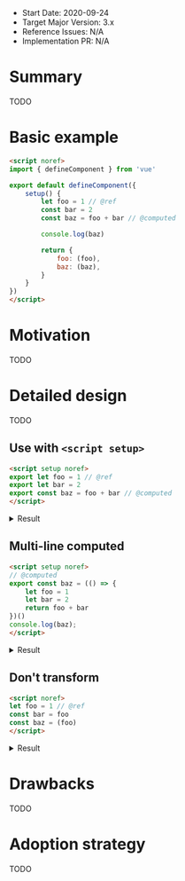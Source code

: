 - Start Date: 2020-09-24
- Target Major Version: 3.x
- Reference Issues: N/A
- Implementation PR: N/A

# Summary

TODO

# Basic example

```html
<script noref>
import { defineComponent } from 'vue'

export default defineComponent({
    setup() {
        let foo = 1 // @ref
        const bar = 2
        const baz = foo + bar // @computed

        console.log(baz)

        return {
            foo: (foo),
            baz: (baz),
        }
    }
})
</script>
```

# Motivation

TODO

# Detailed design

TODO

## Use with `<script setup>`

```html
<script setup noref>
export let foo = 1 // @ref
export let bar = 2
export const baz = foo + bar // @computed
</script>
```

<details>
<summary>Result</summary>

```html
<script setup>
import { ref, computed } from 'vue'

export let foo = ref(1)
export let bar = 2
export const baz = computed(() => foo.value + bar)
</script>
```
</details>

## Multi-line computed

```html
<script setup noref>
// @computed
export const baz = (() => {
    let foo = 1
    let bar = 2
    return foo + bar
})()
console.log(baz);
</script>
```

<details>
<summary>Result</summary>

```html
<script setup>
import { computed } from 'vue'

export const baz = computed(() => {
    let foo = 1
    let bar = 2
    return foo + bar
})
console.log(baz.value);
</script>
```
</details>

## Don't transform

```html
<script noref>
let foo = 1 // @ref
const bar = foo
const baz = (foo)
</script>
```

<details>
<summary>Result</summary>

```html
<script>
import { ref } from 'vue'

let foo = ref(1)
const bar = foo.value
const baz = foo
</script>
```
</details>

# Drawbacks

TODO

# Adoption strategy

TODO
